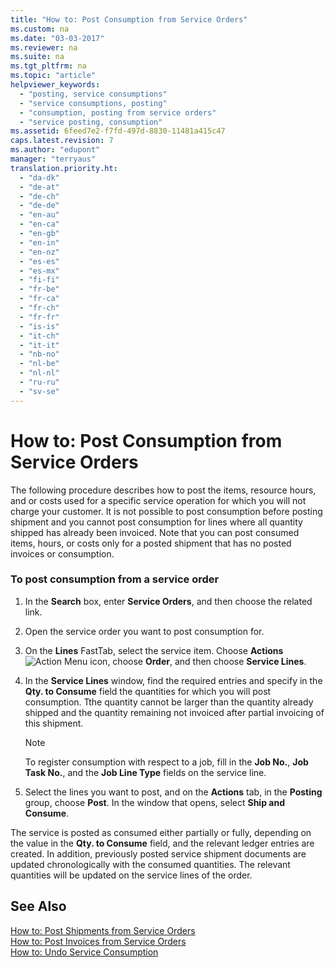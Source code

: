 ```yaml
---
title: "How to: Post Consumption from Service Orders"
ms.custom: na
ms.date: "03-03-2017"
ms.reviewer: na
ms.suite: na
ms.tgt_pltfrm: na
ms.topic: "article"
helpviewer_keywords: 
  - "posting, service consumptions"
  - "service consumptions, posting"
  - "consumption, posting from service orders"
  - "service posting, consumption"
ms.assetid: 6feed7e2-f7fd-497d-8830-11481a415c47
caps.latest.revision: 7
ms.author: "edupont"
manager: "terryaus"
translation.priority.ht: 
  - "da-dk"
  - "de-at"
  - "de-ch"
  - "de-de"
  - "en-au"
  - "en-ca"
  - "en-gb"
  - "en-in"
  - "en-nz"
  - "es-es"
  - "es-mx"
  - "fi-fi"
  - "fr-be"
  - "fr-ca"
  - "fr-ch"
  - "fr-fr"
  - "is-is"
  - "it-ch"
  - "it-it"
  - "nb-no"
  - "nl-be"
  - "nl-nl"
  - "ru-ru"
  - "sv-se"
---
```

# How to: Post Consumption from Service Orders
The following procedure describes how to post the items, resource hours, and or costs used for a specific service operation for which you will not charge your customer. It is not possible to post consumption before posting shipment and you cannot post consumption for lines where all quantity shipped has already been invoiced. Note that you can post consumed items, hours, or costs only for a posted shipment that has no posted invoices or consumption.  
  
### To post consumption from a service order  
  
1.  In the **Search** box, enter **Service Orders**, and then choose the related link.  
  
2.  Open the service order you want to post consumption for.  
  
3.  On the **Lines** FastTab, select the service item. Choose **Actions**![Action Menu icon](../DesignAndEngineering/media/actionmenuicon.png "actionMenuIcon"), choose **Order**, and then choose **Service Lines**.  
  
4.  In the **Service Lines** window, find the required entries and specify in the **Qty. to Consume** field the quantities for which you will post consumption. Tthe quantity cannot be larger than the quantity already shipped and the quantity remaining not invoiced after partial invoicing of this shipment.  
  
    > [!NOTE]  
    >  To register consumption with respect to a job, fill in the **Job No.**, **Job Task No.**, and the **Job Line Type** fields on the service line.  
  
5.  Select the lines you want to post, and on the **Actions** tab, in the **Posting** group, choose **Post**. In the window that opens, select **Ship and Consume**.  
  
 The service is posted as consumed either partially or fully, depending on the value in the **Qty. to Consume** field, and the relevant ledger entries are created. In addition, previously posted service shipment documents are updated chronologically with the consumed quantities. The relevant quantities will be updated on the service lines of the order.  
  
## See Also  
 [How to: Post Shipments from Service Orders](../Service/how-to-post-shipments-from-service-orders.md)   
 [How to: Post Invoices from Service Orders](../Service/how-to-post-invoices-from-service-orders.md)   
 [How to: Undo Service Consumption](../Service/how-to-undo-service-consumption.md)